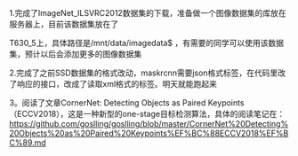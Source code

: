 1.完成了ImageNet_ILSVRC2012数据集的下载，准备做一个图像数据集的库放在服务器上，目前该数据集放在了

T630_5上，具体路径是/mnt/data/imagedata$ ，有需要的同学可以使用该数据集，预计以后会添加更多的图像数据集

2.完成了之前SSD数据集的格式改动，maskrcnn需要json格式标签，在代码里改了响应的接口，改成了读取xml格式的标签。明天就能跑起来

3。阅读了文章CornerNet: Detecting Objects as Paired Keypoints（ECCV2018），这是一种新型的one-stage目标检测算法，具体的阅读笔记在：https://github.com/goslling/goslling/blob/master/CornerNet%20Detecting%20Objects%20as%20Paired%20Keypoints%EF%BC%88ECCV2018%EF%BC%89.md

